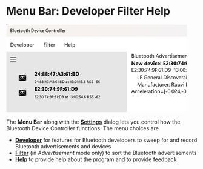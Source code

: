﻿# Menu Bar: Developer Filter Help

![MenuBar](../ScreenShots/Help_Menu_MenuBar.png)

The **Menu Bar** along with the [**Settings**](Settings.md) dialog lets you control how the Bluetooth Device Controller functions. The menu choices are

* **[Developer](Help_Menu_Developer.md)** for features for Bluetooth developers to sweep for and record Bluetooth advertisements and devices
* **[Filter](Help_Menu_Filter.md)** (in *Advertisement* mode only) to sort the Bluetooth advertisements 
* **[Help](Help_Menu_Help.md)** to provide help about the program and to provide feedback

